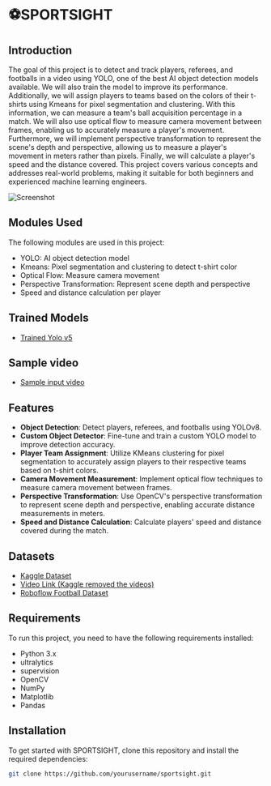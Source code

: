 # ⚽SPORTSIGHT

## Introduction
The goal of this project is to detect and track players, referees, and footballs in a video using YOLO, one of the best AI object detection models available. We will also train the model to improve its performance. Additionally, we will assign players to teams based on the colors of their t-shirts using Kmeans for pixel segmentation and clustering. With this information, we can measure a team's ball acquisition percentage in a match. We will also use optical flow to measure camera movement between frames, enabling us to accurately measure a player's movement. Furthermore, we will implement perspective transformation to represent the scene's depth and perspective, allowing us to measure a player's movement in meters rather than pixels. Finally, we will calculate a player's speed and the distance covered. This project covers various concepts and addresses real-world problems, making it suitable for both beginners and experienced machine learning engineers.

![Screenshot](output_videos/screenshot.png)

## Modules Used
The following modules are used in this project:
- YOLO: AI object detection model
- Kmeans: Pixel segmentation and clustering to detect t-shirt color
- Optical Flow: Measure camera movement
- Perspective Transformation: Represent scene depth and perspective
- Speed and distance calculation per player

## Trained Models
- [Trained Yolo v5](https://drive.google.com/file/d/1DC2kCygbBWUKheQ_9cFziCsYVSRw6axK/view?usp=sharing)

## Sample video
-  [Sample input video](https://drive.google.com/file/d/1t6agoqggZKx6thamUuPAIdN_1zR9v9S_/view?usp=sharing)

## Features

- **Object Detection**: Detect players, referees, and footballs using YOLOv8.
- **Custom Object Detector**: Fine-tune and train a custom YOLO model to improve detection accuracy.
- **Player Team Assignment**: Utilize KMeans clustering for pixel segmentation to accurately assign players to their respective teams based on t-shirt colors.
- **Camera Movement Measurement**: Implement optical flow techniques to measure camera movement between frames.
- **Perspective Transformation**: Use OpenCV's perspective transformation to represent scene depth and perspective, enabling accurate distance measurements in meters.
- **Speed and Distance Calculation**: Calculate players' speed and distance covered during the match.

## Datasets

- [Kaggle Dataset](https://www.kaggle.com/competitions/d...)
- [Video Link (Kaggle removed the videos)](https://drive.google.com/file/d/1t6ag...)
- [Roboflow Football Dataset](https://universe.roboflow.com/roboflo...)

## Requirements
To run this project, you need to have the following requirements installed:
- Python 3.x
- ultralytics
- supervision
- OpenCV
- NumPy
- Matplotlib
- Pandas

## Installation

To get started with SPORTSIGHT, clone this repository and install the required dependencies:

```bash
git clone https://github.com/yourusername/sportsight.git
